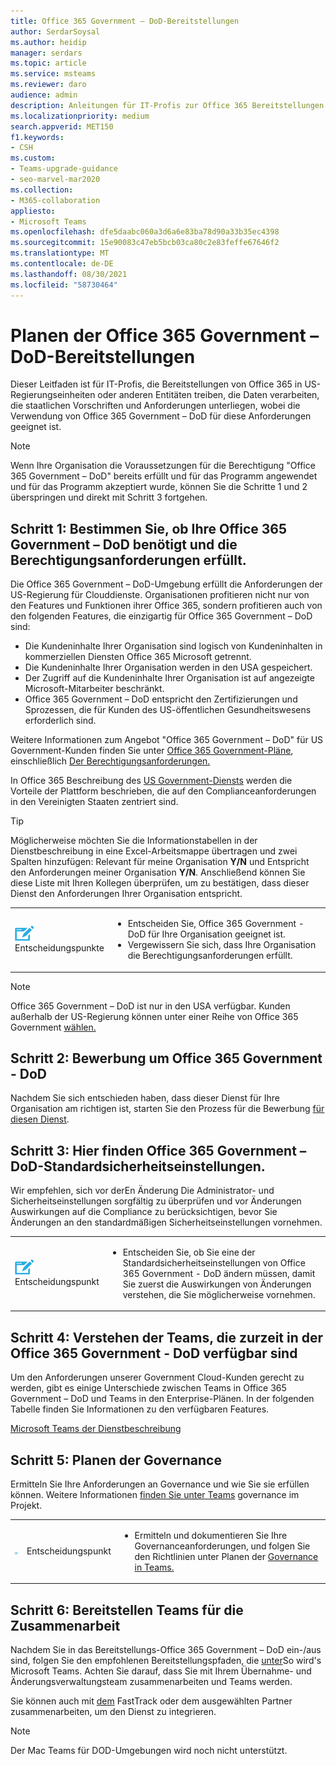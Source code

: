 ```yaml
---
title: Office 365 Government – DoD-Bereitstellungen
author: SerdarSoysal
ms.author: heidip
manager: serdars
ms.topic: article
ms.service: msteams
ms.reviewer: daro
audience: admin
description: Anleitungen für IT-Profis zur Office 365 Bereitstellungen in Entitäten, die Daten verarbeiten, die DoD-Bestimmungen der US-Regierung unterliegen.
ms.localizationpriority: medium
search.appverid: MET150
f1.keywords:
- CSH
ms.custom:
- Teams-upgrade-guidance
- seo-marvel-mar2020
ms.collection:
- M365-collaboration
appliesto:
- Microsoft Teams
ms.openlocfilehash: dfe5daabc060a3d6a6e83ba78d90a33b35ec4398
ms.sourcegitcommit: 15e90083c47eb5bcb03ca80c2e83feffe67646f2
ms.translationtype: MT
ms.contentlocale: de-DE
ms.lasthandoff: 08/30/2021
ms.locfileid: "58730464"
---
```

# <a name="plan-for-office-365-government---dod-deployments"></a>Planen der Office 365 Government – DoD-Bereitstellungen

Dieser Leitfaden ist für IT-Profis, die Bereitstellungen von Office 365 in US-Regierungseinheiten oder anderen Entitäten treiben, die Daten verarbeiten, die staatlichen Vorschriften und Anforderungen unterliegen, wobei die Verwendung von Office 365 Government – DoD für diese Anforderungen geeignet ist.

> [!NOTE]
> Wenn Ihre Organisation die Voraussetzungen für die Berechtigung "Office 365 Government – DoD" bereits erfüllt und für das Programm angewendet und für das Programm akzeptiert wurde, können Sie die Schritte 1 und 2 überspringen und direkt mit Schritt 3 fortgehen.

## <a name="step-1-determine-whether-your-organization-needs-office-365-government---dod-and-meets-eligibility-requirements"></a>Schritt 1: Bestimmen Sie, ob Ihre Office 365 Government – DoD benötigt und die Berechtigungsanforderungen erfüllt. 

Die Office 365 Government – DoD-Umgebung erfüllt die Anforderungen der US-Regierung für Clouddienste. Organisationen profitieren nicht nur von den Features und Funktionen ihrer Office 365, sondern profitieren auch von den folgenden Features, die einzigartig für Office 365 Government – DoD sind:

- Die Kundeninhalte Ihrer Organisation sind logisch von Kundeninhalten in kommerziellen Diensten Office 365 Microsoft getrennt.
- Die Kundeninhalte Ihrer Organisation werden in den USA gespeichert.
- Der Zugriff auf die Kundeninhalte Ihrer Organisation ist auf angezeigte Microsoft-Mitarbeiter beschränkt.
- Office 365 Government – DoD entspricht den Zertifizierungen und Sprozessen, die für Kunden des US-öffentlichen Gesundheitswesens erforderlich sind.

Weitere Informationen zum Angebot "Office 365 Government – DoD" für US Government-Kunden finden Sie unter [Office 365 Government-Pläne](https://products.office.com/government/compare-office-365-government-plans), einschließlich [Der Berechtigungsanforderungen.](https://products.office.com/government/compare-office-365-government-plans#EligibilityRequirements)

In Office 365 Beschreibung des [US Government-Diensts](/office365/servicedescriptions/office-365-platform-service-description/office-365-us-government/office-365-us-government) werden die Vorteile der Plattform beschrieben, die auf den Complianceanforderungen in den Vereinigten Staaten zentriert sind.


> [!Tip]
> Möglicherweise möchten Sie die Informationstabellen in der Dienstbeschreibung in eine Excel-Arbeitsmappe übertragen und zwei Spalten hinzufügen: Relevant für meine Organisation **Y/N** und Entspricht den Anforderungen meiner Organisation **Y/N**. Anschließend können Sie diese Liste mit Ihren Kollegen überprüfen, um zu bestätigen, dass dieser Dienst den Anforderungen Ihrer Organisation entspricht.


|    |     |
|-----------|------------|
| ![Symbol mit Entscheidungspunkten](media/audio_conferencing_image7.png) <br/>Entscheidungspunkte|<ul><li>Entscheiden Sie, Office 365 Government - DoD für Ihre Organisation geeignet ist.</li><li>Vergewissern Sie sich, dass Ihre Organisation die Berechtigungsanforderungen erfüllt.</li></ul> |

> [!Note]
> Office 365 Government – DoD ist nur in den USA verfügbar. Kunden außerhalb der US-Regierung können unter einer Reihe von Office 365 Government [wählen.](https://products.office.com/en/government/compare-office-365-government-plans)

## <a name="step-2-apply-for-office-365-government---dod"></a>Schritt 2: Bewerbung um Office 365 Government - DoD

Nachdem Sie sich entschieden haben, dass dieser Dienst für Ihre Organisation am richtigen ist, starten Sie den Prozess für die Bewerbung [für diesen Dienst](https://products.office.com/government/eligibility-validation).


## <a name="step-3-understand-office-365-government---dod-default-security-settings"></a>Schritt 3: Hier finden Office 365 Government – DoD-Standardsicherheitseinstellungen.

Wir empfehlen, sich vor derEn [](enable-features-office-365.md) Änderung Die Administrator- und Sicherheitseinstellungen sorgfältig zu überprüfen und vor Änderungen Auswirkungen auf die Compliance zu berücksichtigen, bevor Sie Änderungen an den standardmäßigen Sicherheitseinstellungen vornehmen.

|    |     |
|-----------|------------|
| ![Ein Symbol, das einen Entscheidungspunkt zeigt.](media/audio_conferencing_image7.png) <br/>Entscheidungspunkt|<ul><li>Entscheiden Sie, ob Sie eine der Standardsicherheitseinstellungen von Office 365 Government - DoD ändern müssen, damit Sie zuerst die Auswirkungen von Änderungen verstehen, die Sie möglicherweise vornehmen.</li></ul> |


## <a name="step-4-understand-which-teams-capabilities-are-currently-available-in-office-365-government---dod"></a>Schritt 4: Verstehen der Teams, die zurzeit in der Office 365 Government - DoD verfügbar sind

Um den Anforderungen unserer Government Cloud-Kunden gerecht zu werden, gibt es einige Unterschiede zwischen Teams in Office 365 Government – DoD und Teams in den Enterprise-Plänen. In der folgenden Tabelle finden Sie Informationen zu den verfügbaren Features.

[Microsoft Teams der Dienstbeschreibung](/office365/servicedescriptions/teams-service-description)

## <a name="step-5-plan-for-governance"></a>Schritt 5: Planen der Governance

Ermitteln Sie Ihre Anforderungen an Governance und wie Sie sie erfüllen können. Weitere Informationen [finden Sie unter Teams](plan-teams-governance.md) governance im Projekt.

|         |         |         |
|---------|---------|---------|
|<img src="media/audio_conferencing_image7.png" alt= "An icon depicting a decision point"/>|Entscheidungspunkt |<ul><li>Ermitteln und dokumentieren Sie Ihre Governanceanforderungen, und folgen Sie den Richtlinien unter Planen der [Governance in Teams.](plan-teams-governance.md) </li></ul>|

## <a name="step-6-deploy-teams-for-collaboration"></a>Schritt 6: Bereitstellen Teams für die Zusammenarbeit

Nachdem Sie in das Bereitstellungs-Office 365 Government – DoD ein-/aus sind, folgen Sie den empfohlenen Bereitstellungspfaden, die [unter](./deploy-overview.md)So wird's Microsoft Teams. Achten Sie darauf, dass Sie mit Ihrem Übernahme- und Änderungsverwaltungsteam zusammenarbeiten und Teams werden.

Sie können auch mit [dem](https://www.microsoft.com/fasttrack) FastTrack oder dem ausgewählten Partner zusammenarbeiten, um den Dienst zu integrieren.

> [!NOTE]
> Der Mac Teams für DOD-Umgebungen wird noch nicht unterstützt.